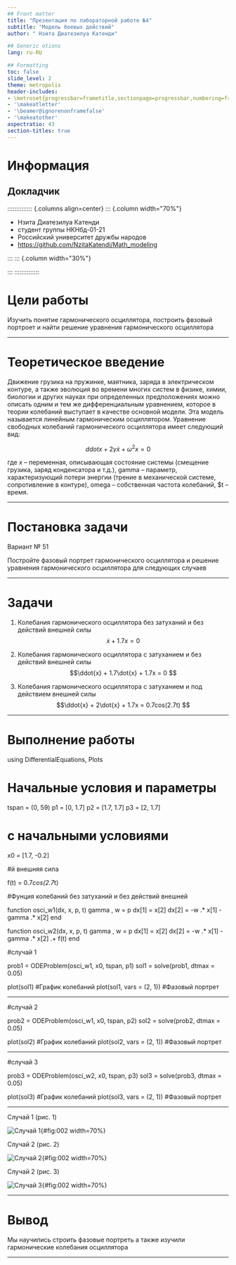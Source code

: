 ```yaml
---
## Front matter
title: "Презентация по лабораторной работе №4"
subtitle: "Модель боевых действий"
author: " Нзита Диатезилуа Катенди"

## Generic otions
lang: ru-RU

## Formatting
toc: false
slide_level: 2
theme: metropolis
header-includes:
- \metroset{progressbar=frametitle,sectionpage=progressbar,numbering=fraction}
- '\makeatletter'
- '\beamer@ignorenonframefalse'
- '\makeatother'
aspectratio: 43
section-titles: true
---
```


# Информация

## Докладчик

:::::::::::::: {.columns align=center}
::: {.column width="70%"}

  * Нзита Диатезилуа Катенди
  * студент группы НКНбд-01-21
  * Российский университет дружбы народов
  * <https://github.com/NzitaKatendi/Math_modeling>

:::
::: {.column width="30%"}


:::
::::::::::::::
# Цели работы

Изучить понятие гармонического осциллятора, построить фвзовый портроет и найти решение уравнения гармонического осциллятора

---

# Теоретическое введение

Движение грузика на пружинке, маятника, заряда в электрическом контуре, а
также эволюция во времени многих систем в физике, химии, биологии и других
науках при определенных предположениях можно описать одним и тем же
дифференциальным уравнением, которое в теории колебаний выступает в качестве
основной модели. Эта модель называется линейным гармоническим осциллятором.
Уравнение свободных колебаний гармонического осциллятора имеет
следующий вид:

$$ddot{x} + 2\gamma\dot{x} + \omega^2{x} = 0$$

где $x$ – переменная, описывающая состояние системы (смещение грузика, заряд
конденсатора и т.д.), gamma – параметр, характеризующий потери энергии (трение в
механической системе, сопротивление в контуре), omega – собственная частота колебаний, $t – время.

---

# Постановка задачи

Вариант № 51

Постройте фазовый портрет гармонического осциллятора и решение уравнения
гармонического осциллятора для следующих случаев 

---

# Задачи

1. Колебания гармонического осциллятора без затуханий и без действий внешней
силы $$\dot{x} + 1.7x = 0 $$

2. Колебания гармонического осциллятора c затуханием и без действий внешней
силы $$\ddot{x} + 1.7\dot{x} + 1.7x = 0 $$

3. Колебания гармонического осциллятора c затуханием и под действием внешней
силы $$\ddot{x} + 2\dot{x} + 1.7x = 0.7cos(2.7t) $$
 

---

# Выполнение работы

using DifferentialEquations, Plots


# Начальные условия и параметры

tspan = (0, 59)
p1 = [0, 1.7]
p2 =  [1.7, 1.7]
p3 = [2, 1.7]

# с начальными условиями 

x0 = [1.7, -0.2]

#й внешняя сила

f(t) = 0.7*cos(2.7*t)

#Фунция колебаний без затуханий и без действий внешней

function osci_w1(dx, x, p, t)
    gamma , w = p
    dx[1] = x[2]
    dx[2] = -w .* x[1] - gamma .* x[2]
end


function osci_w2(dx, x, p, t)
    gamma , w = p
    dx[1] = x[2]
    dx[2] = -w .* x[1] - gamma .* x[2] .+ f(t)
end

#случай 1

prob1 = ODEProblem(osci_w1, x0, tspan, p1)
sol1 = solve(prob1, dtmax = 0.05)

plot(sol1)  #График колебаний
plot(sol1, vars = (2, 1))  #Фазовый портрет


---

#случай 2

prob2 = ODEProblem(osci_w1, x0, tspan, p2)
sol2 = solve(prob2, dtmax = 0.05)

plot(sol2)  #График колебаний
plot(sol2, vars = (2, 1))  #Фазовый портрет


---

#случай 3

prob3 = ODEProblem(osci_w2, x0, tspan, p3)
sol3 = solve(prob3, dtmax = 0.05)

plot(sol3)  #График колебаний
plot(sol3, vars = (2, 1))  #Фазовый портрет


---
Случай 1 (рис. 1)

![Случай 1 ](image/image1.png){#fig:002 width=70%}

Случай 2 (рис. 2)

![Случай 2 ](image/image2.png){#fig:002 width=70%}

Случай 2 (рис. 3)

![Случай 3](image/image3.png){#fig:002 width=70%}


---

# Вывод

 Мы научились строить фазовые портреть а также изучили гармонические колебания осциллятора

---
